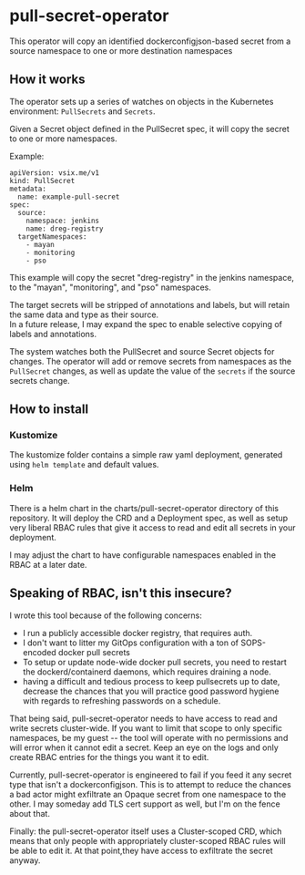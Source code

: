 # pull-secret-operator
This operator will copy an identified dockerconfigjson-based secret from a source namespace to one or more destination namespaces

## How it works
The operator sets up a series of watches on objects in the Kubernetes environment: `PullSecrets` and `Secrets`.

Given a Secret object defined in the PullSecret spec, it will copy the secret to one or more namespaces.

Example:
```
apiVersion: vsix.me/v1
kind: PullSecret
metadata:
  name: example-pull-secret
spec:
  source:
    namespace: jenkins
    name: dreg-registry
  targetNamespaces:
    - mayan
    - monitoring
    - pso
```

This example will copy the secret "dreg-registry" in the jenkins namespace, to the "mayan", "monitoring", and "pso" namespaces.  

The target secrets will be stripped of annotations and labels, but will retain the same data and type as their source.  
In a future release, I may expand the spec to enable selective copying of labels and annotations.

The system watches both the PullSecret and source Secret objects for changes.
The operator will add or remove secrets from namespaces as the `PullSecret` changes, as well as update the value of the `secrets` if the source secrets change.

## How to install

### Kustomize
The kustomize folder contains a simple raw yaml deployment, generated using `helm template` and default values.

### Helm
There is a helm chart in the charts/pull-secret-operator directory of this repository.
It will deploy the CRD and a Deployment spec, as well as setup very liberal RBAC rules that give it access to read and edit all secrets in your deployment.

I may adjust the chart to have configurable namespaces enabled in the RBAC at a later date.

## Speaking of RBAC, isn't this insecure?
I wrote this tool because of the following concerns:
  - I run a publicly accessible docker registry, that requires auth.
  - I don't want to litter my GitOps configuration with a ton of SOPS-encoded docker pull secrets
  - To setup or update node-wide docker pull secrets, you need to restart the dockerd/containerd daemons, which requires draining a node.
  - having a difficult and tedious process to keep pullsecrets up to date, decrease the chances that you will practice good password hygiene with regards to refreshing passwords on a schedule.

That being said, pull-secret-operator needs to have access to read and write secrets cluster-wide.  If you want to limit that scope to only specific namespaces, be my guest -- the tool will operate with no permissions and will error when it cannot edit a secret.  Keep an eye on the logs and only create RBAC entries for the things you want it to edit.

Currently, pull-secret-operator is engineered to fail if you feed it any secret type that isn't a dockerconfigjson.  This is to attempt to reduce the chances a bad actor might exfiltrate an Opaque secret from one namespace to the other.  I may someday add TLS cert support as well, but I'm on the fence about that.

Finally: the pull-secret-operator itself uses a Cluster-scoped CRD, which means that only people with appropriately cluster-scoped RBAC rules will be able to edit it.  At that point,they have access to exfiltrate the secret anyway.
